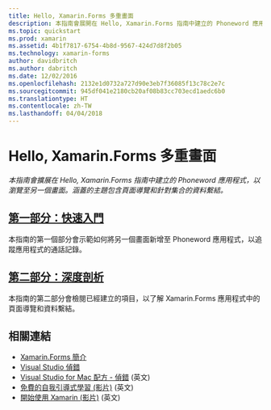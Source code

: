 ```yaml
---
title: Hello, Xamarin.Forms 多重畫面
description: 本指南會展開在 Hello, Xamarin.Forms 指南中建立的 Phoneword 應用程式，以瀏覽至另一個畫面。 涵蓋的主題包含頁面導覽和資料繫結至集合。
ms.topic: quickstart
ms.prod: xamarin
ms.assetid: 4b1f7817-6754-4b8d-9567-424d7d8f2b05
ms.technology: xamarin-forms
author: davidbritch
ms.author: dabritch
ms.date: 12/02/2016
ms.openlocfilehash: 2132e1d0732a727d90e3eb7f36085f13c78c2e7c
ms.sourcegitcommit: 945df041e2180cb20af08b83cc703ecd1aedc6b0
ms.translationtype: HT
ms.contentlocale: zh-TW
ms.lasthandoff: 04/04/2018
---
```

# <a name="hello-xamarinforms-multiscreen"></a>Hello, Xamarin.Forms 多重畫面

_本指南會擴展在 Hello, Xamarin.Forms 指南中建立的 Phoneword 應用程式，以瀏覽至另一個畫面。涵蓋的主題包含頁面導覽和針對集合的資料繫結。_

## <a name="part-1-quickstartxamarin-formsget-startedhello-xamarin-forms-multiscreenquickstartmd"></a>[第一部分：快速入門](~/xamarin-forms/get-started/hello-xamarin-forms-multiscreen/quickstart.md)

本指南的第一個部分會示範如何將另一個畫面新增至 Phoneword 應用程式，以追蹤應用程式的通話記錄。

## <a name="part-2-deep-divexamarin-formsget-startedhello-xamarin-forms-multiscreendeepdivemd"></a>[第二部分：深度剖析](~/xamarin-forms/get-started/hello-xamarin-forms-multiscreen/deepdive.md)

本指南的第二部分會檢閱已經建立的項目，以了解 Xamarin.Forms 應用程式中的頁面導覽和資料繫結。


## <a name="related-links"></a>相關連結

- [Xamarin.Forms 簡介](~/xamarin-forms/get-started/introduction-to-xamarin-forms.md)
- [Visual Studio 偵錯](http://msdn.microsoft.com/library/k0k771bt%28v=vs.90%29.aspx)
- [Visual Studio for Mac 配方 - 偵錯](https://developer.xamarin.com/recipes/cross-platform/ide/debugging/) \(英文\)
- [免費的自我引導式學習 (影片)](https://university.xamarin.com/self-guided) \(英文\)
- [開始使用 Xamarin (影片)](https://developer.xamarin.com/videos/) \(英文\)
